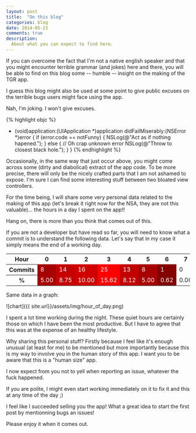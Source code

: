 ```yaml
---
layout: post
title:  "On this blog"
categories: blog
date: 2014-05-23
comments: true
description:
  About what you can expect to find here.
---
```


If you can overcome the fact that I'm not a native english speaker and that you might encounter terrible grammar (and jokes) here and there, you will be able to find on this blog some -- humble -- insight on the making of the TGR app.

I guess this blog might also be used at some point to give public excuses on the terrible bugs users might face using the app.

Nah, I'm joking. I won't give excuses.



{% highlight objc %}
- (void)application:(UIApplication *)application didFailMiserably:(NSError *)error {
    if (error.code == notFunny) {
        NSLog(@"Act as if nothing hapened.");
    } else {
        // Oh crap unknown error
        NSLog(@"Throw to closest black hole.");
	}
}
{% endhighlight %}

Occasionally, in the same way that just occur above, you might come across some (dirty and diabolical) extract of the app code. To be more precise, there will only be the nicely crafted parts that I am not ashamed to expose. I'm sure I can find some interesting stuff between two bloated view controllers.

For the time being, I will share some very personal data related to the making of this app (let's break it right now for the NSA, they are not this valuable)... the hours in a day I spent on the app!!

Hang on, there is more than you think that comes out of this.

If you are not a developer but have read so far, you will need to know what a commit is to understand the following data. Let's say that in my case it simply means the end of a working day.

<table class="table table-striped table-hover "><tbody><tr><th>Hour</th><th>0</th><th>1</th><th>2</th><th>3</th><th>4</th><th>5</th><th>6</th><th>7</th><th>8</th><th>9</th><th>10</th><th>11</th><th>12</th><th>13</th><th>14</th><th>15</th><th>16</th><th>17</th><th>18</th><th>19</th><th>20</th><th>21</th><th>22</th><th>23</th></tr>
<tr><th>Commits</th><td style="color: white; background-color: rgb(167, 0, 0)">8</td><td style="color: white; background-color: rgb(198, 0, 0)">14</td><td style="color: white; background-color: rgb(208, 0, 0)">16</td><td style="color: white; background-color: rgb(255, 0, 0)">25</td><td style="color: white; background-color: rgb(193, 0, 0)">13</td><td style="color: white; background-color: rgb(167, 0, 0)">8</td><td style="color: white; background-color: rgb(132, 0, 0)">1</td><td>0</td><td>0</td><td>0</td><td style="color: white; background-color: rgb(132, 0, 0)">1</td><td>0</td><td style="color: white; background-color: rgb(142, 0, 0)">3</td><td style="color: white; background-color: rgb(157, 0, 0)">6</td><td style="color: white; background-color: rgb(137, 0, 0)">2</td><td style="color: white; background-color: rgb(188, 0, 0)">12</td><td style="color: white; background-color: rgb(147, 0, 0)">4</td><td style="color: white; background-color: rgb(152, 0, 0)">5</td><td style="color: white; background-color: rgb(183, 0, 0)">11</td><td style="color: white; background-color: rgb(193, 0, 0)">13</td><td style="color: white; background-color: rgb(152, 0, 0)">5</td><td style="color: white; background-color: rgb(137, 0, 0)">2</td><td style="color: white; background-color: rgb(152, 0, 0)">5</td><td style="color: white; background-color: rgb(157, 0, 0)">6</td></tr>
<tr><th>%</th><td style="color: white; background-color: rgb(167, 0, 0)">5.00</td><td style="color: white; background-color: rgb(198, 0, 0)">8.75</td><td style="color: white; background-color: rgb(208, 0, 0)">10.00</td><td style="color: white; background-color: rgb(255, 0, 0)">15.62</td><td style="color: white; background-color: rgb(193, 0, 0)">8.12</td><td style="color: white; background-color: rgb(167, 0, 0)">5.00</td><td style="color: white; background-color: rgb(132, 0, 0)">0.62</td><td>0.00</td><td>0.00</td><td>0.00</td><td style="color: white; background-color: rgb(132, 0, 0)">0.62</td><td>0.00</td><td style="color: white; background-color: rgb(142, 0, 0)">1.88</td><td style="color: white; background-color: rgb(157, 0, 0)">3.75</td><td style="color: white; background-color: rgb(137, 0, 0)">1.25</td><td style="color: white; background-color: rgb(188, 0, 0)">7.50</td><td style="color: white; background-color: rgb(147, 0, 0)">2.50</td><td style="color: white; background-color: rgb(152, 0, 0)">3.12</td><td style="color: white; background-color: rgb(183, 0, 0)">6.88</td><td style="color: white; background-color: rgb(193, 0, 0)">8.12</td><td style="color: white; background-color: rgb(152, 0, 0)">3.12</td><td style="color: white; background-color: rgb(137, 0, 0)">1.25</td><td style="color: white; background-color: rgb(152, 0, 0)">3.12</td><td style="color: white; background-color: rgb(157, 0, 0)">3.75</td></tr></tbody></table>


Same data in a graph:


![chart]({{ site.url}}/assets/img/hour_of_day.png)


I spent a lot time working during the night. These quiet hours are certainly those on which I have been the most productive. But I have to agree that this was at the expense of an healthy lifestyle.

Why sharing this personal stuff? Firstly because I feel like it's enough unusual (at least for me) to be mentioned but more importantly because this is my way to involve you in the human story of this app.  I want you to be aware that this is a "human size" app.

I now expect from you not to yell when reporting an issue, whatever the fuck happened. 

If you are polite, I might even start working immediately on it to fix it and this at any time of the day ;)


I feel like I succeeded selling you the app! What a great idea to start the first post by mentionning bugs an issues!

Please enjoy it when it comes out.